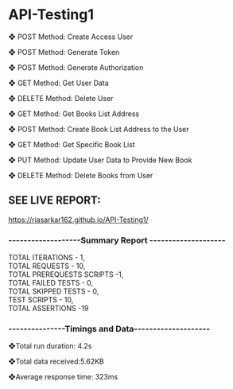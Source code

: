 # API-Testing1

❖ POST Method: Create Access User

❖ POST Method: Generate Token

❖ POST Method: Generate Authorization

❖ GET Method: Get User Data

❖ DELETE Method: Delete User

❖ GET Method: Get Books List Address

❖ POST Method: Create Book List Address to the User

❖ GET Method: Get Specific Book List

❖ PUT Method: Update User Data to Provide New Book

❖ DELETE Method: Delete Books from User
 

## SEE LIVE REPORT:
https://riasarkar162.github.io/API-Testing1/
 
### -------------------Summary Report --------------------
TOTAL ITERATIONS - 1,                    
TOTAL REQUESTS - 10,                                      
 TOTAL PREREQUESTS SCRIPTS -1,                                 
  TOTAL FAILED TESTS - 0,                                      
  TOTAL SKIPPED TESTS - 0,                               
  TEST SCRIPTS - 10,                                   
  TOTAL ASSERTIONS -19

###  ---------------Timings and Data--------------------
❖Total run duration: 4.2s

 ❖Total data received:5.62KB
 
 ❖Average response time: 323ms

